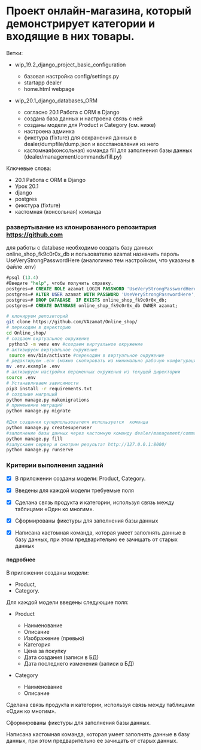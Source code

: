 # Проект онлайн-магазина, который демонстрирует категории и входящие в них товары.

Ветки:
  * wip_19.2_django_project_basic_configuration 
    - базовая настройка config/settings.py
    - startapp dealer
    - home.html webpage
  
  * wip_20.1_django_databases_ORM
    - согласно 20.1 Работа с ORM в Django
    - создана база данных и настроена связь с ней
    - созданы модели для Product и Category (см. ниже)
    - настроена админка
    - фикстура (fixture) для сохранения данных в dealer/dumpfile/dump.json и восстановления из него
    - кастомная(консольная) команда fill для заполнения базы данных (dealer/management/commands/fill.py)

Ключевые слова:
- 20.1 Работа с ORM в Django
- Урок 20.1
- django
- postgres
- фикстура (fixture) 
- кастомная (консольная) команда 


### развертывание из клонированного репозитария https://github.com

для работы с database необходимо создать базу данных online_shop_fk9c0r0x_db и пользователю azamat назначить пароль UseVeryStrongPasswordHere (аналогично тем настройкам, что указаны в файле .env)
```sql
#psql (13.4)
#Введите "help", чтобы получить справку.
postgres=# CREATE ROLE azamat LOGIN PASSWORD 'UseVeryStrongPasswordHere';
postgres=# ALTER USER azamat WITH PASSWORD 'UseVeryStrongPasswordHere';
postgres=# DROP DATABASE  IF EXISTS online_shop_fk9c0r0x_db;
postgres=# CREATE DATABASE online_shop_fk9c0r0x_db OWNER azamat;
```

```bash
# клонируем репозиторий
git clone https://github.com/VAzamat/Online_shop/
# переходим в директорию
cd Online_shop/
# создаем виртуальное окружение
 python3 -m venv env #создаем виртуальное окружение
# активируем виртуальное окружение
 source env/bin/activate #переходим в виртуальное окружение
# редактируем .env (можно скопировать из минимально рабочую конфигурацию из .env.example)
mv .env.example .env
# активируем настройки переменных окружения из текущей директории
source .env
# Устанавливаем зависимости
pip3 install -r requirements.txt
# создание миграций
python manage.py makemigrations
# применение миграций
python manage.py migrate
 
#Для создания суперпользователя используется  команда
python manage.py createsuperuser
#заполнение базы данных через кастомную команду dealer/management/commands/fill.py
python manage.py fill
#запускаем сервер и смотрим результат http://127.0.0.1:8000/
python manage.py runserve
```


### Критерии выполнения заданий
- [x] В приложении созданы модели: Product, Сategory.
- [x] Введены для каждой модели требуемые поля
- [x] Сделана связь продукта и категории, используя связь между таблицами «Один ко многим».
- [x] Сформированы фикстуры для заполнения базы данных
- [x] Написана кастомная команда, которая умеет заполнять данные в базу данных, при этом предварительно ее зачищать от старых данных


#### подробнее
В приложении созданы модели:

- Product, 
- Сategory.

Для каждой модели введены следующие поля:

 - Product 
   - Наименование 
   - Описание
   - Изображение (превью)
   - Категория
   - Цена за покупку
   - Дата создания (записи в БД)
   - Дата последнего изменения (записи в БД)
   
 - Category
   - Наименование
   - Описание

Сделана связь продукта и категории, используя связь между таблицами «Один ко многим».

Сформированы фикстуры для заполнения базы данных.

Написана кастомная команда, которая умеет заполнять данные в базу данных, при этом предварительно ее зачищать от старых данных.
